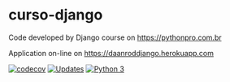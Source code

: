 # curso-django

Code developed by Django course on https://pythonpro.com.br

Application on-line on https://daanroddjango.herokuapp.com

[![codecov](https://codecov.io/gh/daanrod/curso-django/branch/master/graph/badge.svg?token=CGJX4V19BO)](https://codecov.io/gh/daanrod/curso-django)
[![Updates](https://pyup.io/repos/github/daanrod/curso-django/shield.svg)](https://pyup.io/repos/github/daanrod/curso-django/)
[![Python 3](https://pyup.io/repos/github/daanrod/curso-django/python-3-shield.svg)](https://pyup.io/repos/github/daanrod/curso-django/)